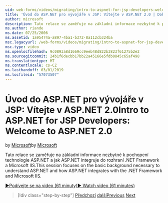 ```yaml
---
uid: web-forms/videos/migrating/intro-to-aspnet-for-jsp-developers-welcome-to-aspnet-20
title: 'Úvod do ASP.NET pro vývojáře v JSP: Vítejte v ASP.NET 2.0 | Dokumentace Microsoftu'
author: microsoft
description: Tato relace se zaměřuje na základní informace nezbytné k pochopení technologie ASP.NET a jak ASP.NET integruje do rozhraní .NET Framework a Microsoft IIS.
ms.author: riande
ms.date: 07/25/2006
ms.assetid: 1a95474a-a897-4ba1-b372-8a112cb324ba
msc.legacyurl: /web-forms/videos/migrating/intro-to-aspnet-for-jsp-developers-welcome-to-aspnet-20
msc.type: video
ms.openlocfilehash: 9c0893a8d1669cc9eeb48d822b3823f61275b2e2
ms.sourcegitcommit: 24b1f6decbb17bb22a45166e5fdb0845c65af498
ms.translationtype: MT
ms.contentlocale: cs-CZ
ms.lasthandoff: 03/01/2019
ms.locfileid: "57073507"
---
```

<a name="intro-to-aspnet-for-jsp-developers-welcome-to-aspnet-20"></a><span data-ttu-id="f7d30-103">Úvod do ASP.NET pro vývojáře v JSP: Vítejte v ASP.NET 2.0</span><span class="sxs-lookup"><span data-stu-id="f7d30-103">Intro to ASP.NET for JSP Developers: Welcome to ASP.NET 2.0</span></span>
====================
<span data-ttu-id="f7d30-104">by [Microsoft](https://github.com/microsoft)</span><span class="sxs-lookup"><span data-stu-id="f7d30-104">by [Microsoft](https://github.com/microsoft)</span></span>

<span data-ttu-id="f7d30-105">Tato relace se zaměřuje na základní informace nezbytné k pochopení technologie ASP.NET a jak ASP.NET integruje do rozhraní .NET Framework a Microsoft IIS.</span><span class="sxs-lookup"><span data-stu-id="f7d30-105">This session focuses on the basic background necessary to understand ASP.NET and how ASP.NET integrates with the .NET Framework and Microsoft IIS.</span></span>

[<span data-ttu-id="f7d30-106">&#9654;Podívejte se na video (61 minuty)</span><span class="sxs-lookup"><span data-stu-id="f7d30-106">&#9654; Watch video (61 minutes)</span></span>](https://channel9.msdn.com/Blogs/ASP-NET-Site-Videos/intro-to-aspnet-for-jsp-developers-welcome-to-aspnet-20)

> [!div class="step-by-step"]
> <span data-ttu-id="f7d30-107">[Předchozí](migrating-from-classic-asp-to-aspnet.md)
> [další](intro-to-aspnet-for-jsp-developers-building-applications.md)</span><span class="sxs-lookup"><span data-stu-id="f7d30-107">[Previous](migrating-from-classic-asp-to-aspnet.md)
[Next](intro-to-aspnet-for-jsp-developers-building-applications.md)</span></span>
